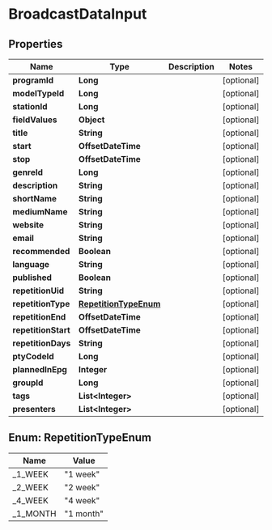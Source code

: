 

# BroadcastDataInput


## Properties

| Name | Type | Description | Notes |
|------------ | ------------- | ------------- | -------------|
|**programId** | **Long** |  |  [optional] |
|**modelTypeId** | **Long** |  |  [optional] |
|**stationId** | **Long** |  |  [optional] |
|**fieldValues** | **Object** |  |  [optional] |
|**title** | **String** |  |  [optional] |
|**start** | **OffsetDateTime** |  |  [optional] |
|**stop** | **OffsetDateTime** |  |  [optional] |
|**genreId** | **Long** |  |  [optional] |
|**description** | **String** |  |  [optional] |
|**shortName** | **String** |  |  [optional] |
|**mediumName** | **String** |  |  [optional] |
|**website** | **String** |  |  [optional] |
|**email** | **String** |  |  [optional] |
|**recommended** | **Boolean** |  |  [optional] |
|**language** | **String** |  |  [optional] |
|**published** | **Boolean** |  |  [optional] |
|**repetitionUid** | **String** |  |  [optional] |
|**repetitionType** | [**RepetitionTypeEnum**](#RepetitionTypeEnum) |  |  [optional] |
|**repetitionEnd** | **OffsetDateTime** |  |  [optional] |
|**repetitionStart** | **OffsetDateTime** |  |  [optional] |
|**repetitionDays** | **String** |  |  [optional] |
|**ptyCodeId** | **Long** |  |  [optional] |
|**plannedInEpg** | **Integer** |  |  [optional] |
|**groupId** | **Long** |  |  [optional] |
|**tags** | **List&lt;Integer&gt;** |  |  [optional] |
|**presenters** | **List&lt;Integer&gt;** |  |  [optional] |



## Enum: RepetitionTypeEnum

| Name | Value |
|---- | -----|
| _1_WEEK | &quot;1 week&quot; |
| _2_WEEK | &quot;2 week&quot; |
| _4_WEEK | &quot;4 week&quot; |
| _1_MONTH | &quot;1 month&quot; |



